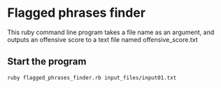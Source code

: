 # Flagged phrases finder

This ruby command line program takes a file name as an argument, and outputs an offensive score to a text file named offensive_score.txt

## Start the program
```
ruby flagged_phrases_finder.rb input_files/input01.txt
```

